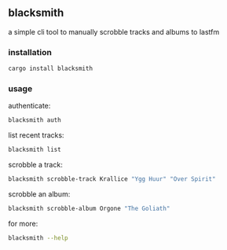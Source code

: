 ## blacksmith

a simple cli tool to manually scrobble tracks and albums to lastfm

### installation
```bash
cargo install blacksmith
```

### usage
authenticate:
```bash
blacksmith auth
```

list recent tracks:
```bash
blacksmith list
```

scrobble a track:
```bash
blacksmith scrobble-track Krallice "Ygg Huur" "Over Spirit"
```

scrobble an album:
```bash
blacksmith scrobble-album Orgone "The Goliath"
```

for more:
```bash
blacksmith --help
```
